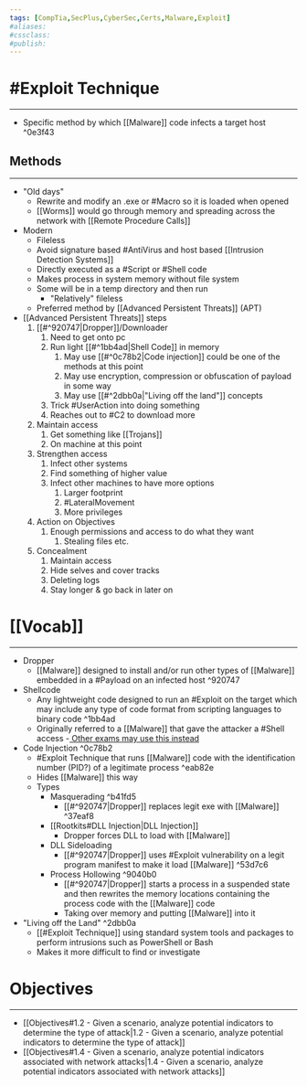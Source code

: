 ```yaml
---
tags: [CompTia,SecPlus,CyberSec,Certs,Malware,Exploit]
#aliases:
#cssclass:
#publish:
---
```


# #Exploit Technique
---
- Specific method by which [[Malware]] code infects a target host ^0e3f43

## Methods
---
- "Old days"
	- Rewrite and modify an .exe or #Macro so it is loaded when opened
	- [[Worms]] would go through memory and spreading across the network with [[Remote Procedure Calls]]
- Modern
	- Fileless
	- Avoid signature based #AntiVirus  and host based [[Intrusion Detection Systems]]
	- Directly executed as a #Script or #Shell code
	- Makes process in system memory without file system
	- Some will be in a temp directory and then run
		- "Relatively" fileless
	- Preferred method by [[Advanced Persistent Threats]] (APT)
- [[Advanced Persistent Threats]] steps
	1. [[#^920747|Dropper]]/Downloader
		1. Need to get onto pc
		2. Run light [[#^1bb4ad|Shell Code]] in memory
			1. May use [[#^0c78b2|Code injection]] could be one of the methods at this point
			2. May use encryption, compression or obfuscation of payload in some way
			3. May use [[#^2dbb0a|"Living off the land"]] concepts
		3. Trick #UserAction into doing something
		4. Reaches out to #C2 to download more
	3. Maintain access
		1. Get something like [[Trojans]]
		2. On machine at this point
	4.  Strengthen access
		1. Infect other systems
		2. Find something of higher value
		3. Infect other machines to have more options
			1. Larger footprint
			2. #LateralMovement
			3. More privileges
	5. Action on Objectives
		1. Enough permissions and access to do what they want
			1. Stealing files etc.
	6. Concealment
		1. Maintain access
		2. Hide selves and cover tracks
		3. Deleting logs
		4. Stay longer & go back in later on


# [[Vocab]]
---
- Dropper
	- [[Malware]] designed to install and/or run other types of [[Malware]] embedded in a #Payload on an infected host ^920747
- Shellcode
	- Any lightweight code designed to run an #Exploit on the target which may include any type of code format from scripting languages to binary code ^1bb4ad
	- Originally referred to a [[Malware]] that gave the attacker a #Shell access
		-<u> Other exams may use this instead</u>
- Code Injection ^0c78b2
	- #Exploit Technique that runs [[Malware]] code with the identification number (PID?) of a legitimate process ^eab82e
	- Hides [[Malware]] this way
	- Types
		- Masquerading ^b41fd5
			- [[#^920747|Dropper]] replaces legit exe with [[Malware]] ^37eaf8
		- [[Rootkits#DLL Injection|DLL Injection]]
			- Dropper forces DLL to load with [[Malware]]
		- DLL Sideloading
			- [[#^920747|Dropper]] uses #Exploit vulnerability on a legit program manifest to make it load [[Malware]] ^53d7c6
		- Process Hollowing ^9040b0
			- [[#^920747|Dropper]] starts a process in a suspended state and then rewrites the memory locations containing the process code with the [[Malware]] code
			- Taking over memory and putting [[Malware]] into it
- "Living off the Land" ^2dbb0a
	- [[#Exploit Technique]] using standard system tools and packages to perform intrusions such as PowerShell or Bash
	- Makes it more difficult to find or investigate

# Objectives
---
- [[Objectives#1.2 - Given a scenario, analyze potential indicators to determine the type of attack|1.2 - Given a scenario, analyze potential indicators to determine the type of attack]]
- [[Objectives#1.4 - Given a scenario, analyze potential indicators associated with network attacks|1.4 - Given a scenario, analyze potential indicators associated with network attacks]]